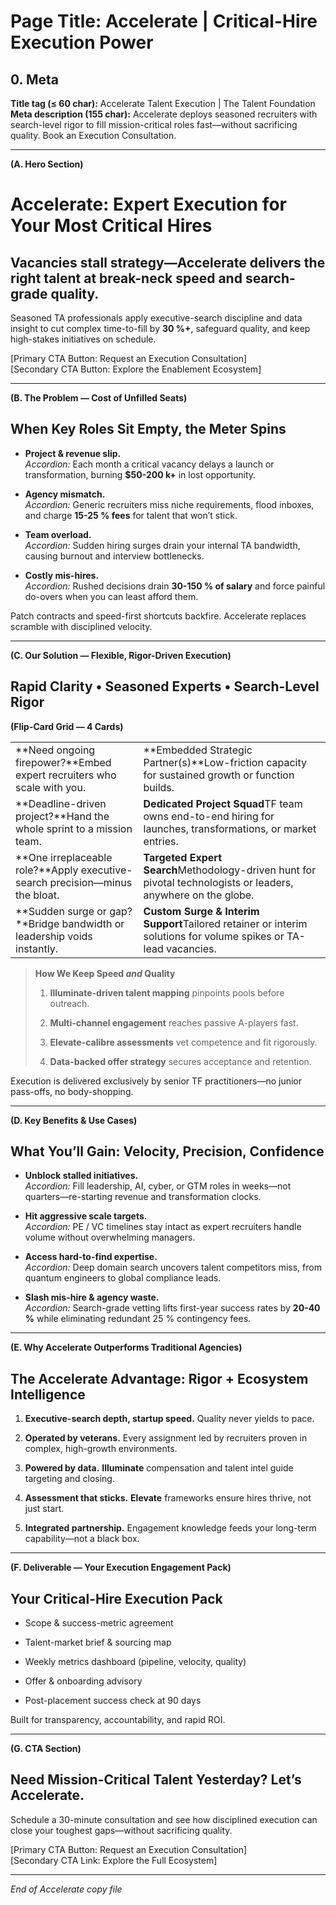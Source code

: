 # **Page Title: Accelerate | Critical-Hire Execution Power**

## 0. Meta

**Title tag (≤ 60 char):** Accelerate Talent Execution | The Talent Foundation  
**Meta description (155 char):** Accelerate deploys seasoned recruiters with search-level rigor to fill mission-critical roles fast—without sacrificing quality. Book an Execution Consultation.

---

**(A. Hero Section)**

# **Accelerate: Expert Execution for Your Most Critical Hires**

## Vacancies stall strategy—Accelerate delivers the right talent at break-neck speed and search-grade quality.

Seasoned TA professionals apply executive-search discipline and data insight to cut complex time-to-fill by **30 %+**, safeguard quality, and keep high-stakes initiatives on schedule.

[Primary CTA Button: Request an Execution Consultation]  
[Secondary CTA Button: Explore the Enablement Ecosystem]

---

**(B. The Problem — Cost of Unfilled Seats)**

## When Key Roles Sit Empty, the Meter Spins

- **Project & revenue slip.**  
    _Accordion:_ Each month a critical vacancy delays a launch or transformation, burning **$50-200 k+** in lost opportunity.
    
- **Agency mismatch.**  
    _Accordion:_ Generic recruiters miss niche requirements, flood inboxes, and charge **15-25 % fees** for talent that won’t stick.
    
- **Team overload.**  
    _Accordion:_ Sudden hiring surges drain your internal TA bandwidth, causing burnout and interview bottlenecks.
    
- **Costly mis-hires.**  
    _Accordion:_ Rushed decisions drain **30-150 % of salary** and force painful do-overs when you can least afford them.
    

Patch contracts and speed-first shortcuts backfire. Accelerate replaces scramble with disciplined velocity.

---

**(C. Our Solution — Flexible, Rigor-Driven Execution)**

## Rapid Clarity • Seasoned Experts • Search-Level Rigor

**(Flip-Card Grid — 4 Cards)**

|||
|---|---|
|**Need ongoing firepower?**Embed expert recruiters who scale with you.|**Embedded Strategic Partner(s)**Low-friction capacity for sustained growth or function builds.|
|**Deadline-driven project?**Hand the whole sprint to a mission team.|**Dedicated Project Squad**TF team owns end-to-end hiring for launches, transformations, or market entries.|
|**One irreplaceable role?**Apply executive-search precision—minus the bloat.|**Targeted Expert Search**Methodology-driven hunt for pivotal technologists or leaders, anywhere on the globe.|
|**Sudden surge or gap?**Bridge bandwidth or leadership voids instantly.|**Custom Surge & Interim Support**Tailored retainer or interim solutions for volume spikes or TA-lead vacancies.|

> **How We Keep Speed _and_ Quality**
> 
> 1. **Illuminate-driven talent mapping** pinpoints pools before outreach.
>     
> 2. **Multi-channel engagement** reaches passive A-players fast.
>     
> 3. **Elevate-calibre assessments** vet competence and fit rigorously.
>     
> 4. **Data-backed offer strategy** secures acceptance and retention.
>     

Execution is delivered exclusively by senior TF practitioners—no junior pass-offs, no body-shopping.

---

**(D. Key Benefits & Use Cases)**

## What You’ll Gain: Velocity, Precision, Confidence

- **Unblock stalled initiatives.**  
    _Accordion:_ Fill leadership, AI, cyber, or GTM roles in weeks—not quarters—re-starting revenue and transformation clocks.
    
- **Hit aggressive scale targets.**  
    _Accordion:_ PE / VC timelines stay intact as expert recruiters handle volume without overwhelming managers.
    
- **Access hard-to-find expertise.**  
    _Accordion:_ Deep domain search uncovers talent competitors miss, from quantum engineers to global compliance leads.
    
- **Slash mis-hire & agency waste.**  
    _Accordion:_ Search-grade vetting lifts first-year success rates by **20-40 %** while eliminating redundant 25 % contingency fees.
    

---

**(E. Why Accelerate Outperforms Traditional Agencies)**

## The Accelerate Advantage: Rigor + Ecosystem Intelligence

1. **Executive-search depth, startup speed.** Quality never yields to pace.
    
2. **Operated by veterans.** Every assignment led by recruiters proven in complex, high-growth environments.
    
3. **Powered by data.** **Illuminate** compensation and talent intel guide targeting and closing.
    
4. **Assessment that sticks.** **Elevate** frameworks ensure hires thrive, not just start.
    
5. **Integrated partnership.** Engagement knowledge feeds your long-term capability—not a black box.
    

---

**(F. Deliverable — Your Execution Engagement Pack)**

## Your Critical-Hire Execution Pack

- Scope & success-metric agreement
    
- Talent-market brief & sourcing map
    
- Weekly metrics dashboard (pipeline, velocity, quality)
    
- Offer & onboarding advisory
    
- Post-placement success check at 90 days
    

Built for transparency, accountability, and rapid ROI.

---

**(G. CTA Section)**

## Need Mission-Critical Talent Yesterday? Let’s Accelerate.

Schedule a 30-minute consultation and see how disciplined execution can close your toughest gaps—without sacrificing quality.

[Primary CTA Button: Request an Execution Consultation]  
[Secondary CTA Link: Explore the Full Ecosystem]

---

_End of Accelerate copy file_